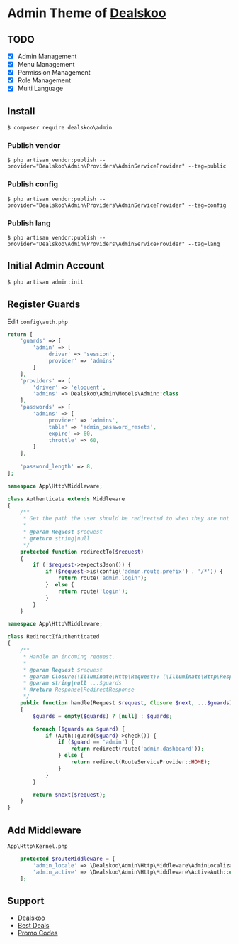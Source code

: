 # Admin Theme of [Dealskoo](https://www.dealskoo.com)

## TODO

- [x] Admin Management
- [x] Menu Management
- [x] Permission Management
- [x] Role Management
- [x] Multi Language

## Install

```base
$ composer require dealskoo\admin
```

### Publish vendor

```base 
$ php artisan vendor:publish --provider="Dealskoo\Admin\Providers\AdminServiceProvider" --tag=public
```

### Publish config

```base 
$ php artisan vendor:publish --provider="Dealskoo\Admin\Providers\AdminServiceProvider" --tag=config
```

### Publish lang

```base 
$ php artisan vendor:publish --provider="Dealskoo\Admin\Providers\AdminServiceProvider" --tag=lang
```

## Initial Admin Account

```bash
$ php artisan admin:init
```

## Register Guards

Edit `config\auth.php`

```php
return [
    'guards' => [
        'admin' => [
            'driver' => 'session',
            'provider' => 'admins'
        ]
    ],
    'providers' => [
        'driver' => 'eloquent',
        'admins' => Dealskoo\Admin\Models\Admin::class
    ],
    'passwords' => [
        'admins' => [
            'provider' => 'admins',
            'table' => 'admin_password_resets',
            'expire' => 60,
            'throttle' => 60,
        ]
    ],
    
    'password_length' => 8,
];
```

```php
namespace App\Http\Middleware;

class Authenticate extends Middleware
{
    /**
     * Get the path the user should be redirected to when they are not authenticated.
     *
     * @param Request $request
     * @return string|null
     */
    protected function redirectTo($request)
    {
        if (!$request->expectsJson()) {
            if ($request->is(config('admin.route.prefix') . '/*')) {
                return route('admin.login');
            }  else {
                return route('login');
            }
        }
    }
```

```php
namespace App\Http\Middleware;

class RedirectIfAuthenticated
{
    /**
     * Handle an incoming request.
     *
     * @param Request $request
     * @param Closure(\Illuminate\Http\Request): (\Illuminate\Http\Response|\Illuminate\Http\RedirectResponse)  $next
     * @param string|null ...$guards
     * @return Response|RedirectResponse
     */
    public function handle(Request $request, Closure $next, ...$guards)
    {
        $guards = empty($guards) ? [null] : $guards;

        foreach ($guards as $guard) {
            if (Auth::guard($guard)->check()) {
                if ($guard == 'admin') {
                    return redirect(route('admin.dashboard'));
                } else {
                    return redirect(RouteServiceProvider::HOME);
                }
            }
        }

        return $next($request);
    }
}
```

## Add Middleware

`App\Http\Kernel.php`

```php
    protected $routeMiddleware = [
        'admin_locale' => \Dealskoo\Admin\Http\Middleware\AdminLocalization::class,
        'admin_active' => \Dealskoo\Admin\Http\Middleware\ActiveAuth::class,
    ];
```

## Support

- [Dealskoo](https://www.dealskoo.com)
- [Best Deals](https://www.dealskoo.com/best_deals)
- [Promo Codes](https://www.dealskoo.com/promo_codes)
